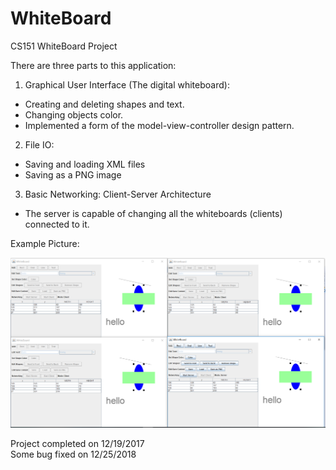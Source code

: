 # WhiteBoard
CS151 WhiteBoard Project

There are three parts to this application:

1) Graphical User Interface (The digital whiteboard): 

* Creating and deleting shapes and text. 
* Changing objects color.
* Implemented a form of the model-view-controller design pattern.

2) File IO: 

* Saving and loading XML files 
* Saving as a PNG image

3) Basic Networking: Client-Server Architecture 

* The server is capable of changing all the whiteboards (clients) connected to it.

Example Picture:

![Example pic](application_example.png)



Project completed on 12/19/2017 <br >
Some bug fixed on 12/25/2018



